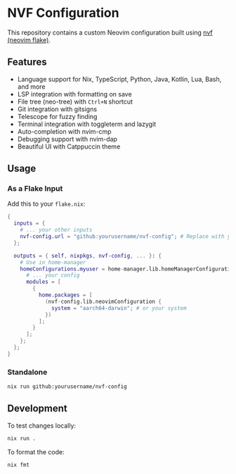 # NVF Configuration

This repository contains a custom Neovim configuration built using [nvf (neovim flake)](https://github.com/notashelf/nvf).

## Features

- Language support for Nix, TypeScript, Python, Java, Kotlin, Lua, Bash, and more
- LSP integration with formatting on save
- File tree (neo-tree) with `Ctrl+N` shortcut
- Git integration with gitsigns
- Telescope for fuzzy finding
- Terminal integration with toggleterm and lazygit
- Auto-completion with nvim-cmp
- Debugging support with nvim-dap
- Beautiful UI with Catppuccin theme

## Usage

### As a Flake Input

Add this to your `flake.nix`:

```nix
{
  inputs = {
    # ... your other inputs
    nvf-config.url = "github:yourusername/nvf-config"; # Replace with your repo
  };

  outputs = { self, nixpkgs, nvf-config, ... }: {
    # Use in home-manager
    homeConfigurations.myuser = home-manager.lib.homeManagerConfiguration {
      # ... your config
      modules = [
        {
          home.packages = [
            (nvf-config.lib.neovimConfiguration { 
              system = "aarch64-darwin"; # or your system
            })
          ];
        }
      ];
    };
  };
}
```

### Standalone

```bash
nix run github:yourusername/nvf-config
```

## Development

To test changes locally:

```bash
nix run .
```

To format the code:

```bash
nix fmt
``` 